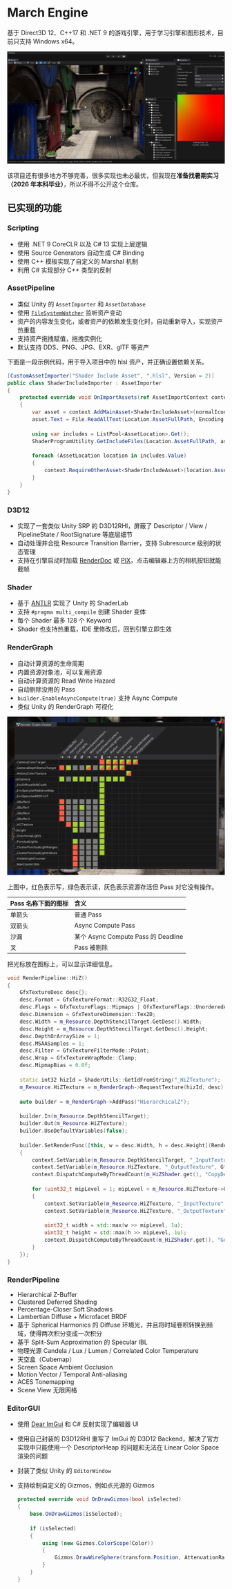 # March Engine

基于 Direct3D 12、C++17 和 .NET 9 的游戏引擎，用于学习引擎和图形技术，目前只支持 Windows x64。

![Overview](Documentation/Attachments/overview.png)

该项目还有很多地方不够完善，很多实现也未必最优，但我现在**准备找暑期实习（2026 年本科毕业）**，所以不得不公开这个仓库。

## 已实现的功能

### Scripting

- 使用 .NET 9 CoreCLR 以及 C# 13 实现上层逻辑
- 使用 Source Generators 自动生成 C# Binding
- 使用 C++ 模板实现了自定义的 Marshal 机制
- 利用 C# 实现部分 C++ 类型的反射

### AssetPipeline

- 类似 Unity 的 `AssetImporter` 和 `AssetDatabase`
- 使用 [`FileSystemWatcher`](https://learn.microsoft.com/en-us/dotnet/api/system.io.filesystemwatcher) 监听资产变动
- 资产的内容发生变化，或者资产的依赖发生变化时，自动重新导入，实现资产热重载
- 支持资产拖拽赋值，拖拽实例化
- 默认支持 DDS、PNG、JPG、EXR、glTF 等资产

下面是一段示例代码，用于导入项目中的 hlsl 资产，并正确设置依赖关系。

``` csharp
[CustomAssetImporter("Shader Include Asset", ".hlsl", Version = 2)]
public class ShaderIncludeImporter : AssetImporter
{
    protected override void OnImportAssets(ref AssetImportContext context)
    {
        var asset = context.AddMainAsset<ShaderIncludeAsset>(normalIcon: FontAwesome6.FileLines);
        asset.Text = File.ReadAllText(Location.AssetFullPath, Encoding.UTF8);

        using var includes = ListPool<AssetLocation>.Get();
        ShaderProgramUtility.GetIncludeFiles(Location.AssetFullPath, asset.Text, includes);

        foreach (AssetLocation location in includes.Value)
        {
            context.RequireOtherAsset<ShaderIncludeAsset>(location.AssetPath, dependsOn: true);
        }
    }
}
```

### D3D12

- 实现了一套类似 Unity SRP 的 D3D12RHI，屏蔽了 Descriptor / View / PipelineState / RootSignature 等底层细节
- 自动处理并合批 Resource Transition Barrier，支持 Subresource 级别的状态管理
- 支持在引擎启动时加载 [RenderDoc](https://renderdoc.org/) 或 [PIX](https://devblogs.microsoft.com/pix/introduction/)，点击编辑器上方的相机按钮就能截帧

### Shader

- 基于 [ANTLR](https://www.antlr.org/) 实现了 Unity 的 ShaderLab
- 支持 `#pragma multi_compile` 创建 Shader 变体
- 每个 Shader 最多 128 个 Keyword
- Shader 也支持热重载，IDE 里修改后，回到引擎立即生效

### RenderGraph

- 自动计算资源的生命周期
- 内置资源对象池，可以复用资源
- 自动计算资源的 Read Write Hazard
- 自动剔除没用的 Pass
- `builder.EnableAsyncCompute(true)` 支持 Async Compute
- 类似 Unity 的 RenderGraph 可视化

![RenderGraphViewer](Documentation/Attachments/render-graph-viewer.png)

上图中，红色表示写，绿色表示读，灰色表示资源存活但 Pass 对它没有操作。

|Pass 名称下面的图标|含义|
|:-|:-|
|单箭头|普通 Pass|
|双箭头|Async Compute Pass|
|沙漏|某个 Async Compute Pass 的 Deadline|
|叉|Pass 被剔除|

把光标放在图标上，可以显示详细信息。

``` cpp
void RenderPipeline::HiZ()
{
    GfxTextureDesc desc{};
    desc.Format = GfxTextureFormat::R32G32_Float;
    desc.Flags = GfxTextureFlags::Mipmaps | GfxTextureFlags::UnorderedAccess;
    desc.Dimension = GfxTextureDimension::Tex2D;
    desc.Width = m_Resource.DepthStencilTarget.GetDesc().Width;
    desc.Height = m_Resource.DepthStencilTarget.GetDesc().Height;
    desc.DepthOrArraySize = 1;
    desc.MSAASamples = 1;
    desc.Filter = GfxTextureFilterMode::Point;
    desc.Wrap = GfxTextureWrapMode::Clamp;
    desc.MipmapBias = 0.0f;

    static int32 hizId = ShaderUtils::GetIdFromString("_HiZTexture");
    m_Resource.HiZTexture = m_RenderGraph->RequestTexture(hizId, desc);

    auto builder = m_RenderGraph->AddPass("HierarchicalZ");

    builder.In(m_Resource.DepthStencilTarget);
    builder.Out(m_Resource.HiZTexture);
    builder.UseDefaultVariables(false);

    builder.SetRenderFunc([this, w = desc.Width, h = desc.Height](RenderGraphContext& context)
    {
        context.SetVariable(m_Resource.DepthStencilTarget, "_InputTexture", GfxTextureElement::Depth);
        context.SetVariable(m_Resource.HiZTexture, "_OutputTexture", GfxTextureElement::Default, 0);
        context.DispatchComputeByThreadCount(m_HiZShader.get(), "CopyDepthMain", w, h, 1);

        for (uint32_t mipLevel = 1; mipLevel < m_Resource.HiZTexture->GetMipLevels(); mipLevel++)
        {
            context.SetVariable(m_Resource.HiZTexture, "_InputTexture", GfxTextureElement::Default, mipLevel - 1);
            context.SetVariable(m_Resource.HiZTexture, "_OutputTexture", GfxTextureElement::Default, mipLevel);

            uint32_t width = std::max(w >> mipLevel, 1u);
            uint32_t height = std::max(h >> mipLevel, 1u);
            context.DispatchComputeByThreadCount(m_HiZShader.get(), "GenMipMain", width, height, 1);
        }
    });
}
```

### RenderPipeline

- Hierarchical Z-Buffer
- Clustered Deferred Shading
- Percentage-Closer Soft Shadows
- Lambertian Diffuse + Microfacet BRDF
- 基于 Spherical Harmonics 的 Diffuse 环境光，并且将时域卷积转换到频域，使得两次积分变成一次积分
- 基于 Split-Sum Approximation 的 Specular IBL
- 物理光源 Candela / Lux / Lumen / Correlated Color Temperature
- 天空盒（Cubemap）
- Screen Space Ambient Occlusion
- Motion Vector / Temporal Anti-aliasing
- ACES Tonemapping
- Scene View 无限网格

### EditorGUI

- 使用 [Dear ImGui](https://github.com/ocornut/imgui) 和 C# 反射实现了编辑器 UI
- 使用自己封装的 D3D12RHI 重写了 ImGui 的 D3D12 Backend，解决了官方实现中只能使用一个 DescriptorHeap 的问题和无法在 Linear Color Space 渲染的问题
- 封装了类似 Unity 的 `EditorWindow`
- 支持绘制自定义的 Gizmos，例如点光源的 Gizmos

    ``` csharp
    protected override void OnDrawGizmos(bool isSelected)
    {
        base.OnDrawGizmos(isSelected);

        if (isSelected)
        {
            using (new Gizmos.ColorScope(Color))
            {
                Gizmos.DrawWireSphere(transform.Position, AttenuationRadius);
            }
        }
    }
    ```
